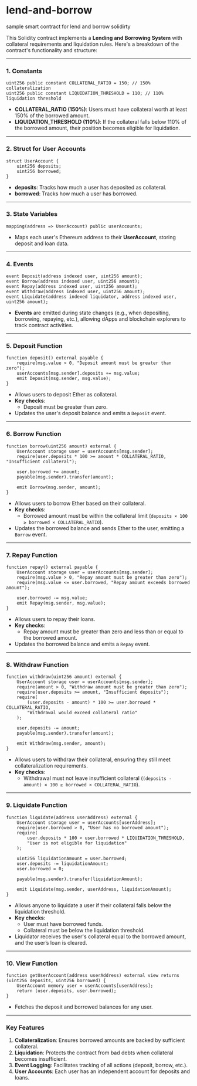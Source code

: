 # lend-and-borrow
sample smart contract for lend and borrow solidirty 


This Solidity contract implements a **Lending and Borrowing System** with collateral requirements and liquidation rules. Here's a breakdown of the contract's functionality and structure:

---

### **1. Constants**

```solidity
uint256 public constant COLLATERAL_RATIO = 150; // 150% collateralization
uint256 public constant LIQUIDATION_THRESHOLD = 110; // 110% liquidation threshold
```

- **COLLATERAL_RATIO (150%)**: Users must have collateral worth at least 150% of the borrowed amount.
- **LIQUIDATION_THRESHOLD (110%)**: If the collateral falls below 110% of the borrowed amount, their position becomes eligible for liquidation.

---

### **2. Struct for User Accounts**

```solidity
struct UserAccount {
    uint256 deposits;
    uint256 borrowed;
}
```

- **deposits**: Tracks how much a user has deposited as collateral.
- **borrowed**: Tracks how much a user has borrowed.

---

### **3. State Variables**

```solidity
mapping(address => UserAccount) public userAccounts;
```

- Maps each user's Ethereum address to their **UserAccount**, storing deposit and loan data.

---

### **4. Events**

```solidity
event Deposit(address indexed user, uint256 amount);
event Borrow(address indexed user, uint256 amount);
event Repay(address indexed user, uint256 amount);
event Withdraw(address indexed user, uint256 amount);
event Liquidate(address indexed liquidator, address indexed user, uint256 amount);
```

- **Events** are emitted during state changes (e.g., when depositing, borrowing, repaying, etc.), allowing dApps and blockchain explorers to track contract activities.

---

### **5. Deposit Function**

```solidity
function deposit() external payable {
    require(msg.value > 0, "Deposit amount must be greater than zero");
    userAccounts[msg.sender].deposits += msg.value;
    emit Deposit(msg.sender, msg.value);
}
```

- Allows users to deposit Ether as collateral.
- **Key checks**:
  - Deposit must be greater than zero.
- Updates the user's deposit balance and emits a `Deposit` event.

---

### **6. Borrow Function**

```solidity
function borrow(uint256 amount) external {
    UserAccount storage user = userAccounts[msg.sender];
    require(user.deposits * 100 >= amount * COLLATERAL_RATIO, "Insufficient collateral");

    user.borrowed += amount;
    payable(msg.sender).transfer(amount);

    emit Borrow(msg.sender, amount);
}
```

- Allows users to borrow Ether based on their collateral.
- **Key checks**:
  - Borrowed amount must be within the collateral limit (`deposits × 100 ≥ borrowed × COLLATERAL_RATIO`).
- Updates the borrowed balance and sends Ether to the user, emitting a `Borrow` event.

---

### **7. Repay Function**

```solidity
function repay() external payable {
    UserAccount storage user = userAccounts[msg.sender];
    require(msg.value > 0, "Repay amount must be greater than zero");
    require(msg.value <= user.borrowed, "Repay amount exceeds borrowed amount");

    user.borrowed -= msg.value;
    emit Repay(msg.sender, msg.value);
}
```

- Allows users to repay their loans.
- **Key checks**:
  - Repay amount must be greater than zero and less than or equal to the borrowed amount.
- Updates the borrowed balance and emits a `Repay` event.

---

### **8. Withdraw Function**

```solidity
function withdraw(uint256 amount) external {
    UserAccount storage user = userAccounts[msg.sender];
    require(amount > 0, "Withdraw amount must be greater than zero");
    require(user.deposits >= amount, "Insufficient deposits");
    require(
        (user.deposits - amount) * 100 >= user.borrowed * COLLATERAL_RATIO,
        "Withdrawal would exceed collateral ratio"
    );

    user.deposits -= amount;
    payable(msg.sender).transfer(amount);

    emit Withdraw(msg.sender, amount);
}
```

- Allows users to withdraw their collateral, ensuring they still meet collateralization requirements.
- **Key checks**:
  - Withdrawal must not leave insufficient collateral (`(deposits - amount) × 100 ≥ borrowed × COLLATERAL_RATIO`).

---

### **9. Liquidate Function**

```solidity
function liquidate(address userAddress) external {
    UserAccount storage user = userAccounts[userAddress];
    require(user.borrowed > 0, "User has no borrowed amount");
    require(
        user.deposits * 100 < user.borrowed * LIQUIDATION_THRESHOLD,
        "User is not eligible for liquidation"
    );

    uint256 liquidationAmount = user.borrowed;
    user.deposits -= liquidationAmount;
    user.borrowed = 0;

    payable(msg.sender).transfer(liquidationAmount);

    emit Liquidate(msg.sender, userAddress, liquidationAmount);
}
```

- Allows anyone to liquidate a user if their collateral falls below the liquidation threshold.
- **Key checks**:
  - User must have borrowed funds.
  - Collateral must be below the liquidation threshold.
- Liquidator receives the user's collateral equal to the borrowed amount, and the user’s loan is cleared.

---

### **10. View Function**

```solidity
function getUserAccount(address userAddress) external view returns (uint256 deposits, uint256 borrowed) {
    UserAccount memory user = userAccounts[userAddress];
    return (user.deposits, user.borrowed);
}
```

- Fetches the deposit and borrowed balances for any user.

---

### **Key Features**
1. **Collateralization**: Ensures borrowed amounts are backed by sufficient collateral.
2. **Liquidation**: Protects the contract from bad debts when collateral becomes insufficient.
3. **Event Logging**: Facilitates tracking of all actions (deposit, borrow, etc.).
4. **User Accounts**: Each user has an independent account for deposits and loans.


